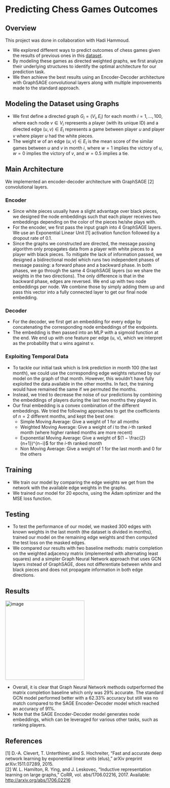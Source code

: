# Predicting Chess Games Outcomes

## Overview
This project was done in collaboration with Hadi Hammoud. 

* We explored different ways to predict outcomes of chess games given the results of previous ones in this [dataset](https://www.kaggle.com/competitions/chess/data).
* By modeling these games as directed weighted graphs, we first analyze their underlying structures to identify the optimal architecture for our prediction task. 
* We then achieve the best results using an Encoder-Decoder architecture with GraphSAGE convolutional layers along with multiple improvements made to the standard approach.

## Modeling the Dataset using Graphs
* We first define a directed graph $G_i=(V_i,E_i)$ for each month $i=1,...,100$, where each node $v \in V_i$ represents a player (with its unique ID) and a directed edge $(u,v)\in E_i$ represents a game between player $u$ and player $v$ where player $u$ had the white pieces.
* The weight $w$ of an edge $(u,v)\in E_i$ is the mean score of the similar games between $u$ and $v$ in month $i$, where $w=1$ implies the victory of $u$, $w=0$ implies the victory of $v$, and  $w=0.5$ implies a tie.

## Main Architecture
We implemented an encoder-decoder architecture with GraphSAGE [2] convolutional layers. 

### Encoder
* Since white pieces usually have a slight advantage over black pieces, we designed the node embeddings such that each player receives two embeddings depending on the color of the pieces he/she plays with. 
* For the encoder, we first pass the input graph into 4 GraphSAGE layers. We use an Exponential Linear Unit [1] activation function followed by a dropout rate of 0.1.  
* Since the graphs we constructed are directed, the message passing algorithm only propagates data from a player with white pieces to a player with black pieces. 
To mitigate the lack of information passed, we designed a bidirectional model which runs two independent phases of message passing: a forward phase and a backward phase. 
In both phases, we go through the same 4 GraphSAGE layers (so we share the weights in the two directions). The only difference is that in the backward phase, edges are reversed.
We end up with two node embeddings per node. We combine those by simply adding them up and pass this vector into a fully connected layer to get our final node embedding.

### Decoder
* For the decoder, we first get an embedding for every edge by concatenating the corresponding node embeddings of the endpoints. 
* The embedding is then passed into an MLP with a sigmoid function at the end. We end up with one feature per edge (u, v), which we interpret as the probability that u wins against v.

### Exploiting Temporal Data
* To tackle our initial task which is link prediction in month 100 (the last month), we could use the corresponding edge weights returned by our model on the graph of that month. However, this wouldn’t have fully exploited the data available in the other months. In fact, the training would have remained the same if we permuted the months. 
* Instead, we tried to decrease the noise of our predictions by combining the embeddings of players during the last two months they played in.
* Our final embedding is a convex combination of the different embeddings. We tried the following approaches to get the coefficients of $n=2$ different months, and kept the best one:
  * Simple Moving Average: Give a weight of 1 for all months
  * Weighted Moving Average: Give a weight of $i$ to the $i$-th ranked month (where higher ranked months are more recent)
  * Exponential Moving Average: Give a weight of $(1 − \frac{2}{n+1})^{n−i}$ for the $i$-th ranked month
  * Non Moving Average: Give a weight of 1 for the last month and 0 for the others

## Training
* We train our model by comparing the edge weights we get from the network with the available edge weights in the graphs.
* We trained our model for 20 epochs, using the Adam optimizer and the MSE loss function.

## Testing
* To test the performance of our model, we masked 300 edges with known weights in the last month (the dataset is divided in months), 
trained our model on the remaining edge weights and then computed the test loss on the masked edges.  
* We compared our results with two baseline methods: matrix completion on the weighted adjacency matrix (implemented with alternating least squares) 
and a simpler Graph Neural Network approach that uses GCN layers instead of GraphSAGE, does not differentiate between white and black pieces and does not propagate information in both edge directions.

## Results
<img width="250" alt="image" src="https://github.com/Charbel-11/Chess-Game-Predictor/assets/61922252/3af238e8-f8fe-4b94-823e-fb5f25bd7bb3">

* Overall, it is clear that Graph Neural Network methods outperformed the matrix completion baseline which only was 29% accurate. 
The standard GCN model performed better with a 62.33% accuracy but still was no match compared to the SAGE Encoder-Decoder model which reached an accuracy of 91%.  
* Note that the SAGE Encoder-Decoder model generates node embeddings, which can be leveraged for various other tasks, such as ranking players.


## References
[1] D.-A. Clevert, T. Unterthiner, and S. Hochreiter, “Fast and accurate deep network learning by exponential linear units (elus),” arXiv preprint arXiv:1511.07289, 2015.  
[2] W. L. Hamilton, R. Ying, and J. Leskovec, “Inductive representation learning on large graphs,” CoRR, vol. abs/1706.02216, 2017. Available: http://arxiv.org/abs/1706.02216
